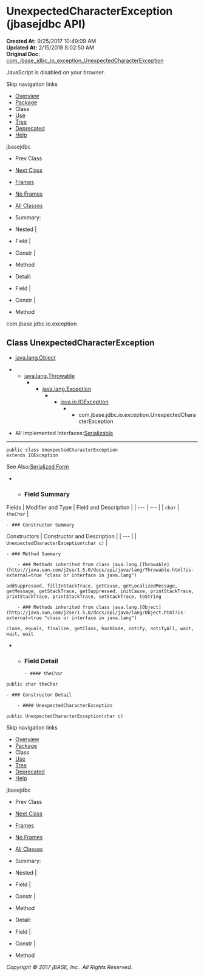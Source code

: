 # UnexpectedCharacterException (jbasejdbc   API)

**Created At:** 9/25/2017 10:49:09 AM  
**Updated At:** 2/15/2018 8:02:50 AM  
**Original Doc:** [com_jbase_jdbc_io_exception_UnexpectedCharacterException](https://docs.jbase.com/39236-exception/com_jbase_jdbc_io_exception_UnexpectedCharacterException)  

<!--<br>    try {<br>        if (location.href.indexOf('is-external=true') == -1) {<br>            parent.document.title="UnexpectedCharacterException (jbasejdbc   API)";<br>        }<br>    }<br>    catch(err) {<br>    }<br>//-->
JavaScript is disabled on your browser.

Skip navigation links

- [Overview](../../../../../overview-summary.html)
- [Package](./../com.jbase.jdbc.io.exception-%28jbasejdbc---api%29)
- Class
- [Use](./../class-use/uses-of-class-com.jbase.jdbc.io.exception.unexpectedcharacterexception-%28jbasejdbc---api%29)
- [Tree](./../com.jbase.jdbc.io.exception-class-hierarchy-%28jbasejdbc---api%29)
- [Deprecated](../../../../../deprecated-list.html)
- [Help](../../../../../help-doc.html)


jbasejdbc <br>

- Prev Class
- [Next Class](./../unknowntypeexception-%28jbasejdbc---api%29 "class in com.jbase.jdbc.io.exception")


- [Frames](./.)
- [No Frames](./.)


- [All Classes](../../../../../allclasses-noframe.html)


<!--<br>  allClassesLink = document.getElementById("allclasses\_navbar\_top");<br>  if(window==top) {<br>    allClassesLink.style.display = "block";<br>  }<br>  else {<br>    allClassesLink.style.display = "none";<br>  }<br>  //-->

- Summary:
- Nested |
- Field |
- Constr |
- Method


- Detail:
- Field |
- Constr |
- Method

com.jbase.jdbc.io.exception

## Class UnexpectedCharacterException

- [java.lang.Object](http://java.sun.com/j2se/1.5.0/docs/api/java/lang/Object.html?is-external=true "class or interface in java.lang")
- - [java.lang.Throwable](http://java.sun.com/j2se/1.5.0/docs/api/java/lang/Throwable.html?is-external=true "class or interface in java.lang")
    - - [java.lang.Exception](http://java.sun.com/j2se/1.5.0/docs/api/java/lang/Exception.html?is-external=true "class or interface in java.lang")
        - - [java.io.IOException](http://java.sun.com/j2se/1.5.0/docs/api/java/io/IOException.html?is-external=true "class or interface in java.io")
            - - com.jbase.jdbc.io.exception.UnexpectedCharacterException


- All Implemented Interfaces:[Serializable](http://java.sun.com/j2se/1.5.0/docs/api/java/io/Serializable.html?is-external=true "class or interface in java.io")
* * *


```
public class UnexpectedCharacterException
extends IOException
```
See Also:[Serialized Form](../../../../../serialized-form.html#com.jbase.jdbc.io.exception.UnexpectedCharacterException)

- - ### Field Summary


Fields | Modifier and Type | Field and Description |
| --- | --- |
| `char` | `theChar`  |


    - ### Constructor Summary


Constructors | Constructor and Description |
| --- |
| `UnexpectedCharacterException(char c)`  |


    - ### Method Summary

        - ### Methods inherited from class java.lang.[Throwable](http://java.sun.com/j2se/1.5.0/docs/api/java/lang/Throwable.html?is-external=true "class or interface in java.lang")
`addSuppressed, fillInStackTrace, getCause, getLocalizedMessage, getMessage, getStackTrace, getSuppressed, initCause, printStackTrace, printStackTrace, printStackTrace, setStackTrace, toString`


        - ### Methods inherited from class java.lang.[Object](http://java.sun.com/j2se/1.5.0/docs/api/java/lang/Object.html?is-external=true "class or interface in java.lang")
`clone, equals, finalize, getClass, hashCode, notify, notifyAll, wait, wait, wait`

- - ### Field Detail

        - #### theChar

```
public char theChar
```


    - ### Constructor Detail

        - #### UnexpectedCharacterException

```
public UnexpectedCharacterException(char c)
```

Skip navigation links

- [Overview](../../../../../overview-summary.html)
- [Package](./../com.jbase.jdbc.io.exception-%28jbasejdbc---api%29)
- Class
- [Use](./../class-use/uses-of-class-com.jbase.jdbc.io.exception.unexpectedcharacterexception-%28jbasejdbc---api%29)
- [Tree](./../com.jbase.jdbc.io.exception-class-hierarchy-%28jbasejdbc---api%29)
- [Deprecated](../../../../../deprecated-list.html)
- [Help](../../../../../help-doc.html)


jbasejdbc <br>

- Prev Class
- [Next Class](./../unknowntypeexception-%28jbasejdbc---api%29 "class in com.jbase.jdbc.io.exception")


- [Frames](./.)
- [No Frames](./.)


- [All Classes](../../../../../allclasses-noframe.html)


<!--<br>  allClassesLink = document.getElementById("allclasses\_navbar\_bottom");<br>  if(window==top) {<br>    allClassesLink.style.display = "block";<br>  }<br>  else {<br>    allClassesLink.style.display = "none";<br>  }<br>  //-->

- Summary:
- Nested |
- Field |
- Constr |
- Method


- Detail:
- Field |
- Constr |
- Method

*Copyright © 2017 jBASE, Inc.. All Rights Reserved.*
